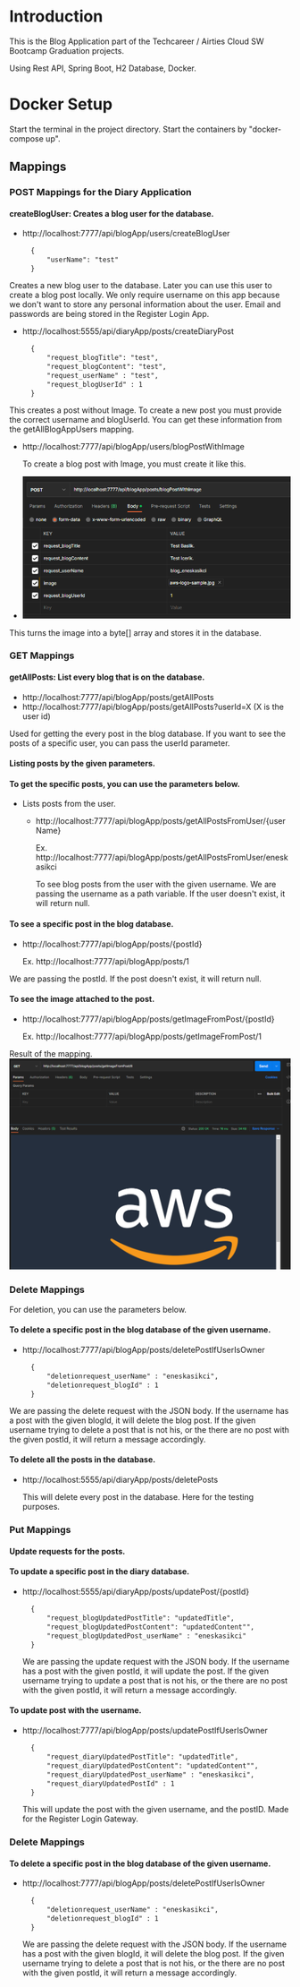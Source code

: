 # Introduction

This is the Blog Application part of the Techcareer / Airties Cloud SW Bootcamp Graduation projects.

Using Rest API, Spring Boot, H2 Database, Docker.

# Docker Setup

Start the terminal in the project directory. Start the containers by "docker-compose up".


## Mappings
### POST Mappings for the Diary Application
#### createBlogUser: Creates a blog user for the database.
- http://localhost:7777/api/blogApp/users/createBlogUser

        {       
            "userName": "test"
        }
Creates a new blog user to the database. Later you can use this user to create a blog post locally. We only require username on this app because
we don't want to store any personal information about the user. Email and passwords are being stored in the Register Login App.

- http://localhost:5555/api/diaryApp/posts/createDiaryPost

        {       
            "request_blogTitle": "test",
            "request_blogContent": "test",
            "request_userName" : "test",
            "request_blogUserId" : 1
        }

This creates a post without Image. To create a new post you must provide the correct username and blogUserId. You can get these information from the getAllBlogAppUsers mapping.

- http://localhost:7777/api/blogApp/users/blogPostWithImage
   
    To create a blog post with Image, you must create it like this.
- ![img.png](img.png)

This turns the image into a byte[] array and stores it in the database.


### GET Mappings
#### getAllPosts: List every blog that is on the database.
- http://localhost:7777/api/blogApp/posts/getAllPosts
- http://localhost:7777/api/blogApp/posts/getAllPosts?userId=X (X is the user id)

Used for getting the every post in the blog database. If you want to see the posts of a specific user, you can pass the userId parameter.

#### Listing posts by the given parameters.
#### To get the specific posts, you can use the parameters below.
- Lists posts from the user.
    - http://localhost:7777/api/blogApp/posts/getAllPostsFromUser/{userName}

      Ex. http://localhost:7777/api/blogApp/posts/getAllPostsFromUser/eneskasikci

      To see blog posts from the user with the given username. We are passing the username as a path variable.
      If the user doesn't exist, it will return null.

#### To see a specific post in the blog database.
- http://localhost:7777/api/blogApp/posts/{postId}

  Ex. http://localhost:7777/api/blogApp/posts/1

We are passing the postId. If the post doesn't exist, it will return null.
#### To see the image attached to the post.
- http://localhost:7777/api/blogApp/posts/getImageFromPost/{postId}

  Ex. http://localhost:7777/api/blogApp/posts/getImageFromPost/1

Result of the mapping.
  ![img_1.png](img_1.png)

### Delete Mappings
For deletion, you can use the parameters below.

#### To delete a specific post in the blog database of the given username.
- http://localhost:7777/api/blogApp/posts/deletePostIfUserIsOwner

        {
            "deletionrequest_userName" : "eneskasikci",
            "deletionrequest_blogId" : 1
        }


We are passing the delete request with the JSON body. If the username has a post with the given blogId, it will delete the blog post.
If the given username trying to delete a post that is not his, or the there are no post with the given postId, it will return a message accordingly.

#### To delete all the posts in the database.
- http://localhost:5555/api/diaryApp/posts/deletePosts

  This will delete every post in the database. Here for the testing purposes.

### Put Mappings
#### Update requests for the posts.
#### To update a specific post in the diary database.
- http://localhost:5555/api/diaryApp/posts/updatePost/{postId}

        {
            "request_blogUpdatedPostTitle": "updatedTitle",
            "request_blogUpdatedPostContent": "updatedContent"",
            "request_blogUpdatedPost_userName" : "eneskasikci"
        }

  We are passing the update request with the JSON body. If the username has a post with the given postId, it will update the post.
  If the given username trying to update a post that is not his, or the there are no post with the given postId, it will return a message accordingly.

#### To update post with the username.
- http://localhost:7777/api/blogApp/posts/updatePostIfUserIsOwner

        {
            "request_diaryUpdatedPostTitle": "updatedTitle",
            "request_diaryUpdatedPostContent": "updatedContent"",
            "request_diaryUpdatedPost_userName" : "eneskasikci",
            "request_diaryUpdatedPostId" : 1
        }

  This will update the post with the given username, and the postID. Made for the Register Login Gateway.
### Delete Mappings
#### To delete a specific post in the blog database of the given username.
- http://localhost:7777/api/blogApp/posts/deletePostIfUserIsOwner

        {
            "deletionrequest_userName" : "eneskasikci",
            "deletionrequest_blogId" : 1
        }

  We are passing the delete request with the JSON body. If the username has a post with the given blogId, it will delete the blog post.
  If the given username trying to delete a post that is not his, or the there are no post with the given postId, it will return a message accordingly.